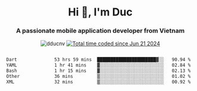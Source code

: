 <h1 align="center">
  Hi 👋, I'm  Duc</h1>
<h3 align="center">A passionate mobile application developer from Vietnam</h3>  
  
<p align="center"> <img src="https://komarev.com/ghpvc/?username=dducnv&label=Profile%20views&color=0e75b6&style=flat" alt="dducnv" /> 
<a href="https://wakatime.com/@4d2a2cd9-1bcb-4dd1-84a4-dce128a35137"><img src="https://wakatime.com/badge/user/4d2a2cd9-1bcb-4dd1-84a4-dce128a35137.svg" alt="Total time coded since Jun 21 2024" /></a>
</p>  

<div style="width: 100vw; overflow-x: auto; flex:center">
  <!--START_SECTION:waka-->

```txt
Dart              53 hrs 59 mins  ██████████████████████▓░░   90.94 %
YAML              1 hr 41 mins    ▓░░░░░░░░░░░░░░░░░░░░░░░░   02.84 %
Bash              1 hr 15 mins    ▓░░░░░░░░░░░░░░░░░░░░░░░░   02.13 %
Other             36 mins         ▒░░░░░░░░░░░░░░░░░░░░░░░░   01.02 %
XML               32 mins         ▒░░░░░░░░░░░░░░░░░░░░░░░░   00.92 %
```

<!--END_SECTION:waka-->
</div>




  
